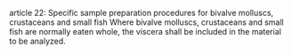 article 22: Specific sample preparation procedures for bivalve molluscs, crustaceans and small fish
Where bivalve molluscs, crustaceans and small fish are normally eaten whole, the viscera shall be included in the material to be analyzed.
<ul>
</ul>